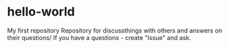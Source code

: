 # hello-world
My first repository
Repository for discussthings with others and answers on their questions/
If you have a questions - create "Issue" and ask.
